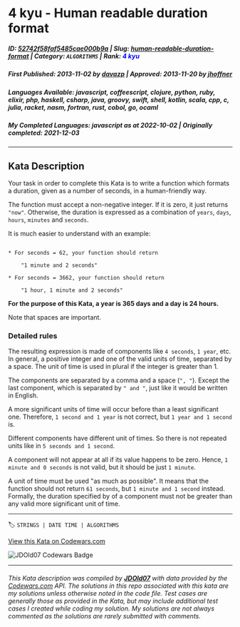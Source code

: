 # 4 kyu - Human readable duration format

##### **ID**: [52742f58faf5485cae000b9a](https://www.codewars.com/kata/52742f58faf5485cae000b9a) | **Slug**: [human-readable-duration-format](https://www.codewars.com/kata/52742f58faf5485cae000b9a) | **Category**: `ALGORITHMS` | **Rank**: <span style="color:blue">4 kyu</span>

##### **First Published**: 2013-11-02 ***by*** [davazp](https://www.codewars.com/users/davazp) | **Approved**: 2013-11-20 ***by*** [jhoffner](https://www.codewars.com/users/jhoffner)

##### **Languages Available**: javascript, coffeescript, clojure, python, ruby, elixir, php, haskell, csharp, java, groovy, swift, shell, kotlin, scala, cpp, c, julia, racket, nasm, fortran, rust, cobol, go, ocaml

##### **My Completed Languages**: javascript ***as at*** 2022-10-02 | **Originally completed**: 2021-12-03

---

## Kata Description


Your task in order to complete this Kata is to write a function which formats a duration, given as a number of seconds, in a human-friendly way.



The function must accept a non-negative integer. If it is zero, it just returns `"now"`. Otherwise,  the duration is expressed as a combination of `years`, `days`, `hours`, `minutes` and `seconds`.



It is much easier to understand with an example:



```text

* For seconds = 62, your function should return 

    "1 minute and 2 seconds"

* For seconds = 3662, your function should return

    "1 hour, 1 minute and 2 seconds"

```



**For the purpose of this Kata, a year is 365 days and a day is 24 hours.**



Note that spaces are important.





### Detailed rules



The resulting expression is made of components like `4 seconds`, `1 year`, etc.  In general, a positive integer and one of the valid units of time, separated by a space. The unit of time is used in plural if the integer is greater than 1.



The components are separated by a comma and a space (`", "`). Except the last component, which is separated by `" and "`, just like it would be written in English. 



A more significant units of time will occur before than a least significant one. Therefore, `1 second and 1 year` is not correct, but `1 year and 1 second` is.



Different components have different unit of times. So there is not repeated units like in `5 seconds and 1 second`.



A component will not appear at all if its value happens to be zero.  Hence, `1 minute and 0 seconds` is not valid, but it should be just `1 minute`.



 A unit of time must be used "as much as possible". It means that the function should not return `61 seconds`, but `1 minute and 1 second` instead.  Formally, the duration specified by  of a component must not be greater than any valid more significant unit of time.



---


🏷 `STRINGS | DATE TIME | ALGORITHMS`


[View this Kata on Codewars.com](https://www.codewars.com/kata/52742f58faf5485cae000b9a)

![](https://www.codewars.com/users/jdold07/badges/large "JDOld07 Codewars Badge")

---

###### *This Kata description was compiled by [**JDOld07**](https://tpstech.dev) with data provided by the [Codewars.com](https://www.codewars.com) API.  The solutions in this repo associated with this kata are my solutions unless otherwise noted in the code file.  Test cases are generally those as provided in the Kata, but may include additional test cases I created while coding my solution.  My solutions are not always commented as the solutions are rarely submitted with comments.*
